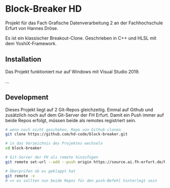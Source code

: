 # Block-Breaker HD

Projekt für das Fach Grafische Datenverarbeitung 2 an der Fachhochschule Erfurt von Hannes Dröse.

Es ist ein klassischer Breakout-Clone. Geschrieben in C++ und HLSL mit dem YoshiX-Framework.

## Installation

Das Projekt funktioniert nur auf Windows mit Visual Studio 2019.

...

## Development

Dieses Projekt liegt auf 2 Git-Repos gleichzeitig. Einmal auf Github und zusätzlich noch auf dem Git-Server der FH Erfurt. Damit ein Push immer auf beide Repos erfolgt, müssen beide als remotes registriert sein.

```sh
# wenn noch nicht geschehen, Repo von Github clonen
git clone https://github.com/hd-code/block-breaker.git

# in das Verzeichnis des Projektes wechseln
cd block-breaker

# Git-Server der FH als remote hinzufügen
git remote set-url --add --push origin https://source.ai.fh-erfurt.de/ha9384dr/block-breaker.git

# Überprüfen ob es geklappt hat
git remote -v
# => es sollten nun beide Repos für den push-Befehl hinterlegt sein
```